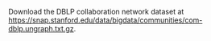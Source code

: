 Download the DBLP collaboration network dataset at https://snap.stanford.edu/data/bigdata/communities/com-dblp.ungraph.txt.gz.